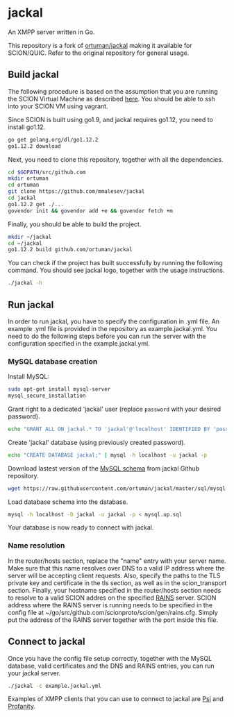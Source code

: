 # jackal

An XMPP server written in Go.

This repository is a fork of [ortuman/jackal](https://github.com/ortuman/jackal) making it available for SCION/QUIC. Refer to the original repository for general usage.

## Build jackal

The following procedure is based on the assumption that you are running the SCION Virtual Machine as described [here](https://netsec-ethz.github.io/scion-tutorials/virtual_machine_setup/dynamic_ip/). You should be able to ssh into your SCION VM using vagrant.

Since SCION is built using go1.9, and jackal requires go1.12, you need to install go1.12.
```sh
go get golang.org/dl/go1.12.2
go1.12.2 download
```
Next, you need to clone this repository, together with all the dependencies.
```sh
cd $GOPATH/src/github.com
mkdir ortuman
cd ortuman
git clone https://github.com/mmalesev/jackal
cd jackal
go1.12.2 get ./...
govendor init && govendor add +e && govendor fetch +m
```
Finally, you should be able to build the project.
```sh
mkdir ~/jackal
cd ~/jackal
go1.12.2 build github.com/ortuman/jackal
```
You can check if the project has built successfully by running the following command. You should see jackal logo, together with the usage instructions.
```sh
./jackal -h
```

## Run jackal
In order to run jackal, you have to specify the configuration in .yml file. An example .yml file is provided in the repository as example.jackal.yml. You need to do the following steps before you can run the server with the configuration specified in the example.jackal.yml.

### MySQL database creation
Install MySQL:

```sh
sudo apt-get install mysql-server
mysql_secure_installation
```
Grant right to a dedicated 'jackal' user (replace `password` with your desired password).

```sh
echo "GRANT ALL ON jackal.* TO 'jackal'@'localhost' IDENTIFIED BY 'password';" | mysql -h localhost -u root -p
```

Create 'jackal' database (using previously created password).

```sh
echo "CREATE DATABASE jackal;" | mysql -h localhost -u jackal -p
```

Download lastest version of the [MySQL schema](sql/mysql.up.sql) from jackal Github repository.

```sh
wget https://raw.githubusercontent.com/ortuman/jackal/master/sql/mysql.up.sql
```

Load database schema into the database.

```sh
mysql -h localhost -D jackal -u jackal -p < mysql.up.sql
```

Your database is now ready to connect with jackal.

### Name resolution
In the router/hosts section, replace the "name" entry with your server name. Make sure that this name resolves over DNS to a valid IP address where the server will be accepting client requests. Also, specify the paths to the TLS private key and certificate in the tls section, as well as in the scion_transport section.
Finally, your hostname specified in the router/hosts section needs to resolve to a valid SCION addres on the specified [RAINS](https://github.com/netsec-ethz/rains) server. SCION address where the RAINS server is running needs to be specified in the config file at ~/go/src/github.com/scionproto/scion/gen/rains.cfg. Simply put the address of the RAINS server together with the port inside this file.

## Connect to jackal
Once you have the config file setup correctly, together with the MySQL database, valid certificates and the DNS and RAINS entries, you can run your jackal server. 
```sh
./jackal -c example.jackal.yml
```
Examples of XMPP clients that you can use to connect to jackal are [Psi](https://psi-im.org/) and [Profanity](http://www.profanity.im/). 
